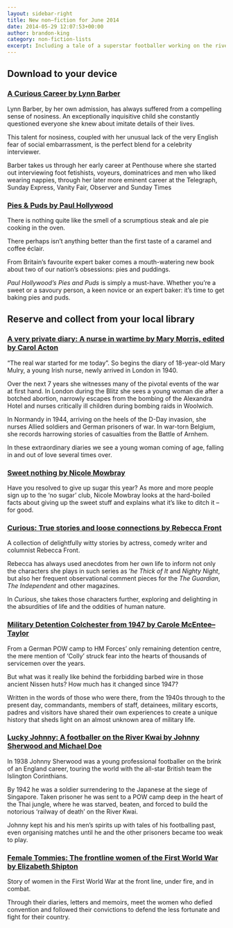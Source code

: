 ```yaml
---
layout: sidebar-right
title: New non–fiction for June 2014
date: 2014-05-29 12:07:53+00:00
author: brandon-king
category: non-fiction-lists
excerpt: Including a tale of a superstar footballer working on the river Kwai, the story of women on the First World War front and the truth about sugar.
---
```

## Download to your device

### [A Curious Career by Lynn Barber](http://suffolklibraries.lib.overdrive.com/95846DAC-4B32-41EC-BBF0-95806874BE8A/10/50/en/ContentDetails.htm?id=0FAC2031-96A5-4569-8EBE-B4592C8B5411)

Lynn Barber, by her own admission, has always suffered from a compelling sense of nosiness. An exceptionally inquisitive child she constantly questioned everyone she knew about imitate details of their lives.

This talent for nosiness, coupled with her unusual lack of the very English fear of social embarrassment, is the perfect blend for a celebrity interviewer.

Barber takes us through her early career at Penthouse where she started out interviewing foot fetishists, voyeurs, dominatrices and men who liked wearing nappies, through her later more eminent career at the Telegraph, Sunday Express, Vanity Fair, Observer and Sunday Times

### [Pies & Puds by Paul Hollywood](http://suffolklibraries.lib.overdrive.com/95846DAC-4B32-41EC-BBF0-95806874BE8A/10/50/en/ContentDetails.htm?id=2F51B91F-CE3B-4426-B233-533FD085A390)

There is nothing quite like the smell of a scrumptious steak and ale pie cooking in the oven.

There perhaps isn&#8217;t anything better than the first taste of a caramel and coffee éclair.

From Britain&#8217;s favourite expert baker comes a mouth-watering new book about two of our nation&#8217;s obsessions: pies and puddings.

<cite>Paul Hollywood&#8217;s Pies and Puds</cite> is simply a must-have. Whether you&#8217;re a sweet or a savoury person, a keen novice or an expert baker: it&#8217;s time to get baking pies and puds.

## Reserve and collect from your local library

### [A very private diary: A nurse in wartime by Mary Morris, edited by Carol Acton](https://suffolk.spydus.co.uk/cgi-bin/spydus.exe/ENQ/OPAC/BIBENQ/14578929?QRY=CTIBIB%3C%20IRN(37213625)&QRYTEXT=A%20very%20private%20diary%20%3A%20a%20nurse%20in%20wartime)

“The real war started for me today”. So begins the diary of 18-year-old Mary Mulry, a young Irish nurse, newly arrived in London in 1940.

Over the next 7 years she witnesses many of the pivotal events of the war at first hand. In London during the Blitz she sees a young woman die after a botched abortion, narrowly escapes from the bombing of the Alexandra Hotel and nurses critically ill children during bombing raids in Woolwich.

In Normandy in 1944, arriving on the heels of the D-Day invasion, she nurses Allied soldiers and German prisoners of war. In war-torn Belgium, she records harrowing stories of casualties from the Battle of Arnhem.

In these extraordinary diaries we see a young woman coming of age, falling in and out of love several times over.

### [Sweet nothing by Nicole Mowbray](https://suffolk.spydus.co.uk/cgi-bin/spydus.exe/ENQ/OPAC/BIBENQ/14579741?QRY=CTIBIB%3C%20IRN(37214801)&QRYTEXT=Sweet%20nothing)

Have you resolved to give up sugar this year? As more and more people sign up to the ‘no sugar’ club, Nicole Mowbray looks at the hard-boiled facts about giving up the sweet stuff and explains what it&#8217;s like to ditch it – for good.

### [Curious: True stories and loose connections by Rebecca Front](https://suffolk.spydus.co.uk/cgi-bin/spydus.exe/ENQ/OPAC/BIBENQ/14580314?QRY=CTIBIB%3C%20IRN(32816607)&QRYTEXT=Curious%20%3A%20true%20stories%20and%20loose%20connections)

A collection of delightfully witty stories by actress, comedy writer and columnist Rebecca Front.

Rebecca has always used anecdotes from her own life to inform not only the characters she plays in such series as &#8216;<cite>he Thick of It</cite> and <cite>Nighty Night</cite>, but also her frequent observational comment pieces for the <cite>The Guardian</cite>, <cite>The Independent</cite> and other magazines.

In <cite>Curious</cite>, she takes those characters further, exploring and delighting in the absurdities of life and the oddities of human nature.

### [Military Detention Colchester from 1947 by Carole McEntee–Taylor](https://suffolk.spydus.co.uk/cgi-bin/spydus.exe/ENQ/OPAC/BIBENQ/14580864?QRY=CTIBIB%3C%20IRN(37691293)&QRYTEXT=Military%20Detention%20Colchester%20from%201947)

From a German POW camp to HM Forces&#8217; only remaining detention centre, the mere mention of ‘Colly’ struck fear into the hearts of thousands of servicemen over the years.

But what was it really like behind the forbidding barbed wire in those ancient Nissen huts? How much has it changed since 1947?

Written in the words of those who were there, from the 1940s through to the present day, commandants, members of staff, detainees, military escorts, padres and visitors have shared their own experiences to create a unique history that sheds light on an almost unknown area of military life.

### [Lucky Johnny: A footballer on the River Kwai by Johnny Sherwood and Michael Doe](https://suffolk.spydus.co.uk/cgi-bin/spydus.exe/ENQ/OPAC/BIBENQ/14583178?QRY=CTIBIB%3C%20IRN(33164338)&QRYTEXT=Lucky%20Johnny%20%3A%20a%20footballer%20on%20the%20River%20Kwai)

In 1938 Johnny Sherwood was a young professional footballer on the brink of an England career, touring the world with the all-star British team the Islington Corinthians.

By 1942 he was a soldier surrendering to the Japanese at the siege of Singapore. Taken prisoner he was sent to a POW camp deep in the heart of the Thai jungle, where he was starved, beaten, and forced to build the notorious &#8216;railway of death&#8217; on the River Kwai.

Johnny kept his and his men&#8217;s spirits up with tales of his footballing past, even organising matches until he and the other prisoners became too weak to play.

### [Female Tommies: The frontline women of the First World War by Elizabeth Shipton](https://suffolk.spydus.co.uk/cgi-bin/spydus.exe/ENQ/OPAC/BIBENQ/14583948?QRY=CTIBIB%3C%20IRN(31742883)&QRYTEXT=Female%20Tommies%20%3A%20the%20frontline%20women%20of%20the%20First%20World%20War)

Story of women in the First World War at the front line, under fire, and in combat.

Through their diaries, letters and memoirs, meet the women who defied convention and followed their convictions to defend the less fortunate and fight for their country.
